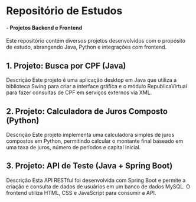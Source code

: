 # Repositório de Estudos 
#### - Projetos Backend e Frontend

Este repositório contém diversos projetos desenvolvidos com o propósito de estudo, abrangendo Java, Python e integrações com frontend.

## 1. Projeto: Busca por CPF (Java)
Descrição
Este projeto é uma aplicação desktop em Java que utiliza a biblioteca Swing para criar a interface gráfica e o módulo RepublicaVirtual para fazer consultas de CPF em serviços externos via XML.

## 2. Projeto: Calculadora de Juros Composto (Python)
Descrição
Este projeto implementa uma calculadora simples de juros compostos em Python, permitindo calcular o montante final baseado em uma taxa de juros, número de períodos e capital inicial.

## 3. Projeto: API de Teste (Java + Spring Boot)
Descrição
Esta API RESTful foi desenvolvida com Spring Boot e permite a criação e consulta de dados de usuários em um banco de dados MySQL. O frontend utiliza HTML, CSS e JavaScript para consumir a API.
